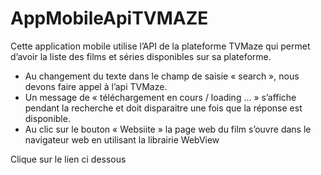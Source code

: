 # AppMobileApiTVMAZE

Cette application mobile utilise  l’API de la plateforme TVMaze qui permet d’avoir la liste des films et séries disponibles sur sa plateforme.
- Au changement du texte dans le champ de saisie « search », nous devons faire appel à l’api TVMaze. 
- Un message de « téléchargement en cours / loading … » s’affiche pendant la recherche et doit disparaitre une fois que la réponse est disponible.
- Au clic sur le bouton « Websiite » la page web du film s’ouvre dans le navigateur web en utilisant la librairie WebView
 <p align="center">
 <p> Clique sur le lien ci dessous </p>
  <a href="https://www.linkedin.com/in/nadine-mayang-ambassa115a34253lipi=urn%3Ali%3Apage%3Ad_flagship3_profile_view_base_contact_details%3B%2F69bgE68QPO57RHL9nLQsA%3D%3D"></a>
</p>
